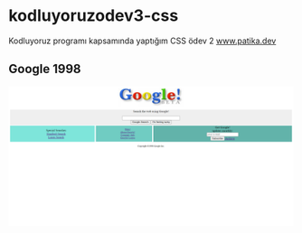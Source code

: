 # kodluyoruzodev3-css
Kodluyoruz programı kapsamında yaptığım CSS ödev 2 www.patika.dev

## Google 1998
![Google-1998](kodluyoruz-odev-2-css.png)
